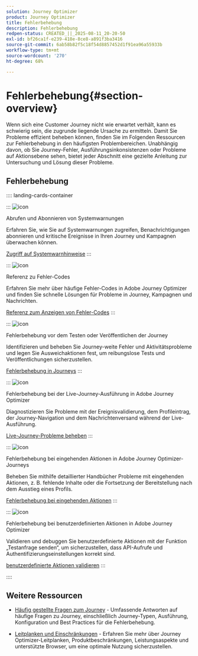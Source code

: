 ```yaml
---
solution: Journey Optimizer
product: Journey Optimizer
title: Fehlerbehebung
description: Fehlerbehebung
redpen-status: CREATED_||_2025-08-11_20-20-50
exl-id: bf26ca1f-e239-418e-8ce8-a891f3ba3416
source-git-commit: 6ab58b82f5c18f54d8857452d1f91ea96a55933b
workflow-type: tm+mt
source-wordcount: '270'
ht-degree: 68%

---
```


# Fehlerbehebung{#section-overview}

Wenn sich eine Customer Journey nicht wie erwartet verhält, kann es schwierig sein, die zugrunde liegende Ursache zu ermitteln. Damit Sie Probleme effizient beheben können, finden Sie im Folgenden Ressourcen zur Fehlerbehebung in den häufigsten Problembereichen. Unabhängig davon, ob Sie Journey-Fehler, Ausführungsinkonsistenzen oder Probleme auf Aktionsebene sehen, bietet jeder Abschnitt eine gezielte Anleitung zur Untersuchung und Lösung dieser Probleme.

## Fehlerbehebung

:::: landing-cards-container

:::
![icon](https://cdn.experienceleague.adobe.com/icons/bell.svg?lang=de)

Abrufen und Abonnieren von Systemwarnungen

Erfahren Sie, wie Sie auf Systemwarnungen zugreifen, Benachrichtigungen abonnieren und kritische Ereignisse in Ihren Journey und Kampagnen überwachen können.

[Zugriff auf Systemwarnhinweise](../using/reports/alerts.md)
:::

:::
![icon](https://cdn.experienceleague.adobe.com/icons/book.svg?lang=de)

Referenz zu Fehler-Codes

Erfahren Sie mehr über häufige Fehler-Codes in Adobe Journey Optimizer und finden Sie schnelle Lösungen für Probleme in Journey, Kampagnen und Nachrichten.

[Referenz zum Anzeigen von Fehler-Codes](../using/building-journeys/error-codes-reference.md)
:::

:::
![icon](https://cdn.experienceleague.adobe.com/icons/list-check.svg?lang=de)

Fehlerbehebung vor dem Testen oder Veröffentlichen der Journey

Identifizieren und beheben Sie Journey-weite Fehler und Aktivitätsprobleme und legen Sie Ausweichaktionen fest, um reibungslose Tests und Veröffentlichungen sicherzustellen.

[Fehlerbehebung in Journeys](../using/building-journeys/troubleshooting.md)
:::

:::
![icon](https://cdn.experienceleague.adobe.com/icons/code-branch.svg?lang=de)

Fehlerbehebung bei der Live-Journey-Ausführung in Adobe Journey Optimizer

Diagnostizieren Sie Probleme mit der Ereignisvalidierung, dem Profileintrag, der Journey-Navigation und dem Nachrichtenversand während der Live-Ausführung.

[Live-Journey-Probleme beheben](../using/building-journeys/troubleshooting-execution.md)
:::

:::
![icon](https://cdn.experienceleague.adobe.com/icons/puzzle-piece.svg?lang=de)

Fehlerbehebung bei eingehenden Aktionen in Adobe Journey Optimizer-Journeys

Beheben Sie mithilfe detaillierter Handbücher Probleme mit eingehenden Aktionen, z. B. fehlende Inhalte oder die Fortsetzung der Bereitstellung nach dem Ausstieg eines Profils.

[Fehlerbehebung bei eingehenden Aktionen](../using/building-journeys/troubleshooting-inbound.md)
:::

:::
![icon](https://cdn.experienceleague.adobe.com/icons/gear.svg?lang=de)

Fehlerbehebung bei benutzerdefinierten Aktionen in Adobe Journey Optimizer

Validieren und debuggen Sie benutzerdefinierte Aktionen mit der Funktion „Testanfrage senden“, um sicherzustellen, dass API-Aufrufe und Authentifizierungseinstellungen korrekt sind.

[benutzerdefinierte Aktionen validieren](../using/action/troubleshoot-custom-action.md)
:::

::::

## Weitere Ressourcen

* [Häufig gestellte Fragen zum Journey](../using/building-journeys/journey-faq.md) - Umfassende Antworten auf häufige Fragen zu Journey, einschließlich Journey-Typen, Ausführung, Konfiguration und Best Practices für die Fehlerbehebung.

* [Leitplanken und Einschränkungen](../using/start/guardrails.md) - Erfahren Sie mehr über Journey Optimizer-Leitplanken, Produktbeschränkungen, Leistungsaspekte und unterstützte Browser, um eine optimale Nutzung sicherzustellen.
